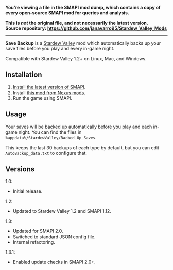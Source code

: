 **You're viewing a file in the SMAPI mod dump, which contains a copy of every open-source SMAPI mod
for queries and analysis.**

**This is _not_ the original file, and not necessarily the latest version.**  
**Source repository: https://github.com/janavarro95/Stardew_Valley_Mods**

----

**Save Backup** is a [Stardew Valley](http://stardewvalley.net/) mod which automatically backs up
your save files before you play and every in-game night.

Compatible with Stardew Valley 1.2+ on Linux, Mac, and Windows.

## Installation
1. [Install the latest version of SMAPI](https://github.com/Pathoschild/SMAPI/releases).
2. Install [this mod from Nexus mods](http://www.nexusmods.com/stardewvalley/mods/435).
3. Run the game using SMAPI.

## Usage
Your saves will be backed up automatically before you play and each in-game night. You can find the
files in `%appdata%/StardewValley/Backed_Up_Saves`.

This keeps the last 30 backups of each type by default, but you can edit `AutoBackup_data.txt` to
configure that.

## Versions
1.0:
* Initial release.

1.2:
* Updated to Stardew Valley 1.2 and SMAPI 1.12.

1.3:
* Updated for SMAPI 2.0.
* Switched to standard JSON config file.
* Internal refactoring.

1.3.1:
* Enabled update checks in SMAPI 2.0+.
